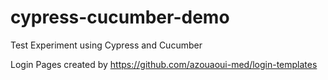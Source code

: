 # cypress-cucumber-demo
Test Experiment using Cypress and Cucumber

Login Pages created by https://github.com/azouaoui-med/login-templates